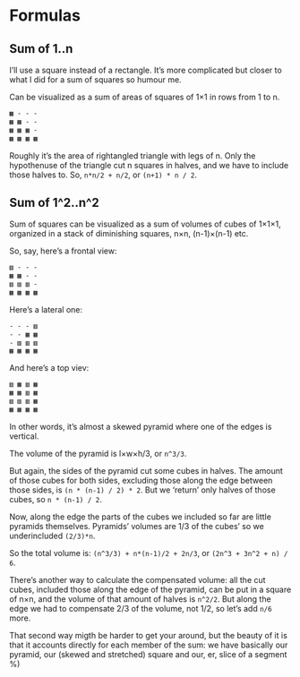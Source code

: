 # Formulas

## Sum of 1..n

I’ll use a square instead of a rectangle. It’s more complicated but closer to what I did for a sum of squares so humour me.

Can be visualized as a sum of areas of squares of 1×1 in rows from 1 to n.

```txt
▦ - - -
▦ ▦ - -
▦ ▦ ▦ -
▦ ▦ ▦ ▦
```

Roughly it’s the area of rightangled triangle with legs of n. Only the hypothenuse of the triangle cut n squares in halves, and we have to include those halves to. So, `n*n/2 + n/2`, or `(n+1) * n / 2`.

## Sum of 1^2..n^2

Sum of squares can be visualized as a sum of volumes of cubes of 1×1×1, organized in a stack of diminishing squares, n×n, (n-1)×(n-1) etc.

So, say, here’s a frontal view:

```txt
▥ - - -
▦ ▦ - -
▥ ▥ ▥ -
▦ ▦ ▦ ▦
```

Here’s a lateral one:

```txt
- - - ▥
- - ▦ ▦
- ▥ ▥ ▥
▦ ▦ ▦ ▦
```

And here’s a top viev:

```txt
▥ ▦ ▥ ▦
▦ ▦ ▥ ▦
▥ ▥ ▥ ▦
▦ ▦ ▦ ▦
```

In other words, it’s almost a skewed pyramid where one of the edges is vertical.

The volume of the pyramid is l×w×h/3, or `n^3/3`.

But again, the sides of the pyramid cut some cubes in halves. The amount of those cubes for both sides, excluding those along the edge between those sides, is `(n * (n-1) / 2) * 2`. But we ‘return’ only halves of those cubes, so `n * (n-1) / 2`.

Now, along the edge the parts of the cubes we included so far are little pyramids themselves. Pyramids’ volumes are 1/3 of the cubes’ so we underincluded `(2/3)*n`.

So the total volume is: `(n^3/3) + n*(n-1)/2 + 2n/3`, or `(2n^3 + 3n^2 + n) / 6`.

There’s another way to calculate the compensated volume: all the cut cubes, included those along the edge of the pyramid, can be put in a square of n×n, and the volume of that amount of halves is `n^2/2`. But along the edge we had to compensate 2/3 of the volume, not 1/2, so let’s add `n/6` more.

That second way migth be harder to get your around, but the beauty of it is that it accounts directly for each member of the sum: we have basically our pyramid, our (skewed and stretched) square and our, er, slice of a segment %)
